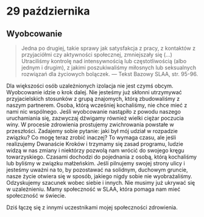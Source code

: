 
# 29 października

## Wyobcowanie

> Jedna po drugiej, takie sprawy jak satysfakcja z pracy, z kontaktów z przyjaciółmi czy aktywności społecznej, zmniejszały się (...) Utraciliśmy kontrolę nad intensywnością lub częstotliwością (albo jednym i drugim), z jakimi poszukiwaliśmy miłosnych lub seksualnych rozwiązań dla życiowych bolączek. — Tekst Bazowy SLAA, str. 95-96.

Dla większości osób uzależnionych izolacja nie jest czymś obcym. Wyobcowanie idzie o krok dalej. Nie jesteśmy już skłonni utrzymywać przyjacielskich stosunków z grupą znajomych, którą zbudowaliśmy z naszym partnerem. Osoba, którą wcześniej kochaliśmy, nie chce mieć z nami nic wspólnego. Jeśli wyobcowanie nastąpiło z powodu naszego uruchamiania się, zazwyczaj dźwigamy również wielki ciężar poczucia winy. W procesie zdrowienia prostujemy zwichrowania powstałe w przeszłości. Zadajemy sobie pytanie: jaki był mój udział w rozpadzie związku? Co mogę teraz zrobić inaczej? To wymaga czasu, ale jeśli realizujemy Dwanaście Kroków i trzymamy się zasad programu, ludzie widzą w nas zmiany i niektórzy pozwolą nam wrócić do swojego kręgu towarzyskiego. Czasami dochodzi do pojednania z osobą, którą kochaliśmy lub byliśmy w związku małżeńskim. Jeśli pilnujemy swojej strony ulicy i jesteśmy uważni na to, by pozostawać na solidnym, duchowym gruncie, nasze życie otwiera się w sposób, jakiego nigdy sobie nie wyobrażaliśmy. Odzyskujemy szacunek wobec siebie i innych. Nie musimy już ukrywać się w uzależnieniu. Mamy społeczność w SLAA, która pomaga nam mieć społeczność w świecie.

Dziś łączę się z innymi uczestnikami mojej społeczności zdrowienia.
